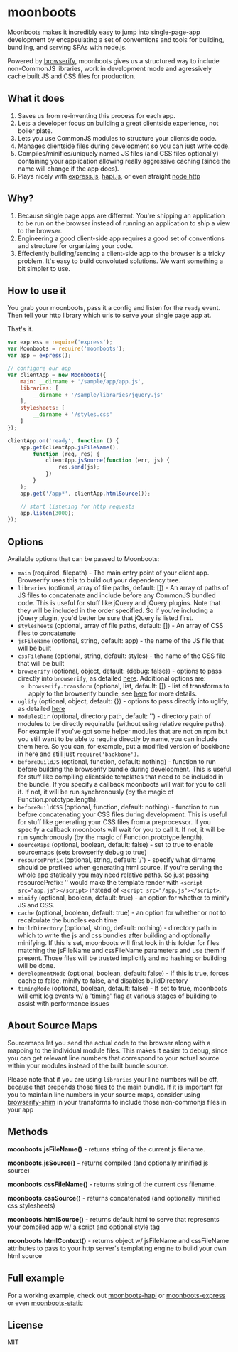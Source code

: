 # moonboots

Moonboots makes it incredibly easy to jump into single-page-app development by encapsulating a set of conventions and tools for building, bundling, and serving SPAs with node.js.

Powered by [browserify](http://browserify.org/), moonboots gives us a structured way to include non-CommonJS libraries, work in development mode and agressively cache built JS and CSS files for production.


## What it does

1. Saves us from re-inventing this process for each app.
1. Lets a developer focus on building a great clientside experience, not boiler plate.
1. Lets you use CommonJS modules to structure your clientside code.
1. Manages clientside files during development so you can just write code.
1. Compiles/minifies/uniquely named JS files (and CSS files optionally) containing your application allowing really aggressive caching (since the name will change if the app does).
1. Plays nicely with [express.js](http://expressjs.com), [hapi.js](http://hapijs.com), or even straight [node http](http://nodejs.org/api/http.html)

## Why?

1. Because single page apps are different. You're shipping an application to be run on the browser instead of running an application to ship a view to the browser.
1. Engineering a good client-side app requires a good set of conventions and structure for organizing your code.
1. Effeciently building/sending a client-side app to the browser is a tricky problem. It's easy to build convoluted solutions. We want something a bit simpler to use.


## How to use it

You grab your moonboots, pass it a config and listen for the `ready` event. Then tell your http library which urls to serve your single page app at.

That's it.

```js
var express = require('express');
var Moonboots = require('moonboots');
var app = express();

// configure our app
var clientApp = new Moonboots({
    main: __dirname + '/sample/app/app.js',
    libraries: [
        __dirname + '/sample/libraries/jquery.js'
    ],
    stylesheets: [
        __dirname + '/styles.css'
    ]
});

clientApp.on('ready', function () {
    app.get(clientApp.jsFileName(),
        function (req, res) {
            clientApp.jsSource(function (err, js) {
                res.send(js);
            })
        }
    );
    app.get('/app*', clientApp.htmlSource());

    // start listening for http requests
    app.listen(3000);
});
```


## Options

Available options that can be passed to Moonboots:

- `main` (required, filepath) - The main entry point of your client app. Browserify uses this to build out your dependency tree.
- `libraries` (optional, array of file paths, default: []) - An array of paths of JS files to concatenate and include before any CommonJS bundled code. This is useful for stuff like jQuery and jQuery plugins. Note that they will be included in the order specified. So if you're including a jQuery plugin, you'd better be sure that jQuery is listed first.
- `stylesheets` (optional, array of file paths, default: []) - An array of CSS files to concatenate
- `jsFileName` (optional, string, default: app) - the name of the JS file that will be built
- `cssFileName` (optional, string, default: styles) - the name of the CSS file that will be built
- `browserify` (optional, object, default: {debug: false}) - options to pass directly into `browserify`, as detailed [here](https://github.com/substack/node-browserify#browserifyfiles--opts). Additional options are:
  - `browserify.transform` (optional, list, default: []) - list of transforms to apply to the browserify bundle, see [here](https://github.com/substack/node-browserify#btransformtr-opts) for more details.
- `uglify` (optional, object, default: {}) - options to pass directly into uglify, as detailed [here](https://github.com/mishoo/UglifyJS2)
- `modulesDir` (optional, directory path, default: '') - directory path of modules to be directly requirable (without using relative require paths). For example if you've got some helper modules that are not on npm but you still want to be able to require directly by name, you can include them here. So you can, for example, put a modified version of backbone in here and still just `require('backbone')`.
- `beforeBuildJS` (optional, function, default: nothing) - function to run before building the browserify bundle during development. This is useful for stuff like compiling clientside templates that need to be included in the bundle. If you specify a callback moonboots will wait for you to call it. If not, it will be run synchronously (by the magic of Function.prototype.length).
- `beforeBuildCSS` (optional, function, default: nothing) - function to run before concatenating your CSS files during development. This is useful for stuff like generating your CSS files from a preprocessor. If you specify a callback moonboots will wait for you to call it. If not, it will be run synchronously (by the magic of Function.prototype.length).
- `sourceMaps` (optional, boolean, default: false) - set to true to enable sourcemaps (sets browserify.debug to true)
- `resourcePrefix` (optional, string, default: '/') - specify what dirname should be prefixed when generating html source. If you're serving the whole app statically you may need relative paths. So just passing resourcePrefix: '' would make the template render with `<script src="app.js"></script>` instead of `<script src="/app.js"></script>`.
- `minify` (optional, boolean, default: true) - an option for whether to minify JS and CSS.
- `cache` (optional, boolean, default: true) - an option for whether or not to recalculate the bundles each time
- `buildDirectory` (optional, string, default: nothing) - directory path in which to write the js and css bundles after building and optionally minifying.  If this is set, moonboots will first look in this folder for files matching the jsFileName and cssFileName parameters and use them if present. Those files will be trusted implicitly and no hashing or building will be done.
- `developmentMode` (optional, boolean, default: false) - If this is true, forces cache to false, minify to false, and disables buildDirectory
- `timingMode` (optional, boolean, default: false) - If set to true, moonboots will emit log events w/ a 'timing' flag at various stages of building to assist with performance issues

## About Source Maps

Sourcemaps let you send the actual code to the browser along with a mapping to the individual module files. This makes it easier to debug, since you can get relevant line numbers that correspond to your actual source within your modules instead of the built bundle source.

Please note that if you are using `libraries` your line numbers will be off, because that prepends those files to the main bundle.  If it is important for you to maintain line numbers in your source maps, consider using [browserify-shim](https://github.com/thlorenz/browserify-shim) in your transforms to include those non-commonjs files in your app

## Methods

**moonboots.jsFileName()** - returns string of the current js filename.

**moonboots.jsSource()** - returns compiled (and optionally minified js source)

**moonboots.cssFileName()** - returns string of the current css filename.

**moonboots.cssSource()** - returns concatenated (and optionally minified css stylesheets)

**moonboots.htmlSource()** - returns default html to serve that represents your compiled app w/ a script and optional style tag

**moonboots.htmlContext()** - returns object w/ jsFileName and cssFileName attributes to pass to your http server's templating engine to build your own html source


## Full example

For a working example, check out [moonboots-hapi](https://github.com/wraithgar/moonboots-hapi) or [moonboots-express](https://github.com/lukekarrys/moonboots-express) or even [moonboots-static](https://github.com/lukekarrys/moonboots-static)


## License

MIT
